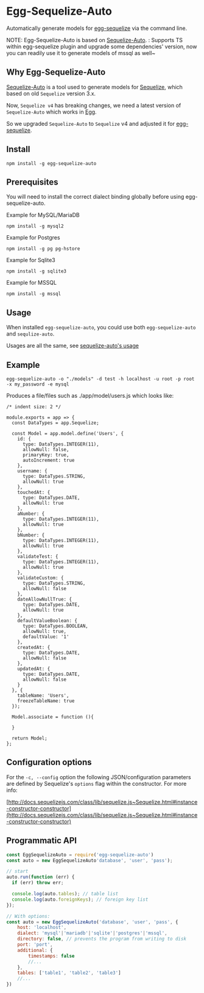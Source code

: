 # Egg-Sequelize-Auto

Automatically generate models for [egg-sequelize](https://github.com/eggjs/egg-sequelize) via the command line.

NOTE: Egg-Sequelize-Auto is based on [Sequelize-Auto](https://github.com/sequelize/sequelize-auto).
    : Supports TS within egg-sequelize plugin and upgrade some dependencies' version, now you can readily use it to generate models of mssql as well~

## Why Egg-Sequelize-Auto

[Sequelize-Auto](https://github.com/sequelize/sequelize-auto)
is a tool used to generate models for [Sequelize](https://github.com/sequelize/sequelize), which based on old `Sequelize` version 3.x.

Now, `Sequelize v4` has breaking changes, we need a latest version of `Sequelize-Auto` which works in [Egg](https://github.com/eggjs/egg).

So we upgraded `Sequelize-Auto` to `Sequelize` v4 and adjusted it for [egg-sequelize](https://github.com/eggjs/egg-sequelize).

## Install

    npm install -g egg-sequelize-auto

## Prerequisites

You will need to install the correct dialect binding globally before using egg-sequelize-auto.

Example for MySQL/MariaDB

`npm install -g mysql2`

Example for Postgres

`npm install -g pg pg-hstore`

Example for Sqlite3

`npm install -g sqlite3`

Example for MSSQL

`npm install -g mssql`

## Usage

When installed `egg-sequelize-auto`, you could use both `egg-sequelize-auto` and `sequlize-auto`.

Usages are all the same, see [sequelize-auto's usage](https://github.com/sequelize/sequelize-auto#usage)

## Example

    egg-sequelize-auto -o "./models" -d test -h localhost -u root -p root -x my_password -e mysql

Produces a file/files such as ./app/model/users.js which looks like:

    /* indent size: 2 */

    module.exports = app => {
      const DataTypes = app.Sequelize;

      const Model = app.model.define('Users', {
        id: {
          type: DataTypes.INTEGER(11),
          allowNull: false,
          primaryKey: true,
          autoIncrement: true
        },
        username: {
          type: DataTypes.STRING,
          allowNull: true
        },
        touchedAt: {
          type: DataTypes.DATE,
          allowNull: true
        },
        aNumber: {
          type: DataTypes.INTEGER(11),
          allowNull: true
        },
        bNumber: {
          type: DataTypes.INTEGER(11),
          allowNull: true
        },
        validateTest: {
          type: DataTypes.INTEGER(11),
          allowNull: true
        },
        validateCustom: {
          type: DataTypes.STRING,
          allowNull: false
        },
        dateAllowNullTrue: {
          type: DataTypes.DATE,
          allowNull: true
        },
        defaultValueBoolean: {
          type: DataTypes.BOOLEAN,
          allowNull: true,
          defaultValue: '1'
        },
        createdAt: {
          type: DataTypes.DATE,
          allowNull: false
        },
        updatedAt: {
          type: DataTypes.DATE,
          allowNull: false
        }
      }, {
        tableName: 'Users',
        freezeTableName: true
      });

      Model.associate = function (){

      }

      return Model;
    };


## Configuration options

For the `-c, --config` option the following JSON/configuration parameters are defined by Sequelize's `options` flag within the constructor. For more info:

[http://docs.sequelizejs.com/class/lib/sequelize.js~Sequelize.html#instance-constructor-constructor](http://docs.sequelizejs.com/class/lib/sequelize.js~Sequelize.html#instance-constructor-constructor)

## Programmatic API

```js
const EggSequelizeAuto = require('egg-sequelize-auto')
const auto = new EggSequelizeAuto'database', 'user', 'pass');

// start 
auto.run(function (err) {
  if (err) throw err;

  console.log(auto.tables); // table list
  console.log(auto.foreignKeys); // foreign key list
});

// With options:
const auto = new EggSequelizeAuto('database', 'user', 'pass', {
    host: 'localhost',
    dialect: 'mysql'|'mariadb'|'sqlite'|'postgres'|'mssql',
    directory: false, // prevents the program from writing to disk
    port: 'port',
    additional: {
        timestamps: false
        //...
    },
    tables: ['table1', 'table2', 'table3']
    //...
})
```
